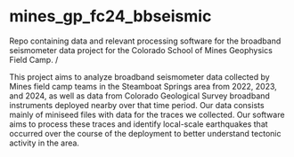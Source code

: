 # mines_gp_fc24_bbseismic
Repo containing data and relevant processing software for the broadband seismometer data project for the Colorado School of Mines Geophysics Field Camp. /

This project aims to analyze broadband seismometer data collected by Mines field camp teams in the Steamboat Springs area from 2022, 2023, and 2024, as well as data from Colorado Geological Survey broadband instruments deployed nearby over that time period. Our data consists mainly of miniseed files with data for the traces we collected. Our software aims to process these traces and identify local-scale earthquakes that occurred over the course of the deployment to better understand tectonic activity in the area.
